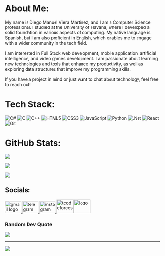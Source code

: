 # About Me:
My name is Diego Manuel Viera Martinez, and I am a Computer Science professional. I studied at the
University of Havana, where I developed a solid foundation in various aspects of computing.
My native language is Spanish, but I am also proficient in English, which enables me to engage with a
wider community in the tech field.
<br/><br/>
I am interested in Full Stack web development, mobile application, artificial
intelligence, and video games development. I am passionate about learning new technologies and tools that
enhance my productivity, as well as exploring data structures that improve my programming skills.
<br/><br/>
If you have a project in mind or just want to chat about technology, feel free to reach out!

# Tech Stack:
![C#](https://img.shields.io/badge/c%23-%23239120.svg?style=for-the-badge&logo=csharp&logoColor=white) ![C](https://img.shields.io/badge/c-%2300599C.svg?style=for-the-badge&logo=c&logoColor=white) ![C++](https://img.shields.io/badge/c++-%2300599C.svg?style=for-the-badge&logo=c%2B%2B&logoColor=white) ![HTML5](https://img.shields.io/badge/html5-%23E34F26.svg?style=for-the-badge&logo=html5&logoColor=white)  ![CSS3](https://img.shields.io/badge/css3-%231572B6.svg?style=for-the-badge&logo=css3&logoColor=white) ![JavaScript](https://img.shields.io/badge/javascript-%23323330.svg?style=for-the-badge&logo=javascript&logoColor=%23F7DF1E) ![Python](https://img.shields.io/badge/python-3670A0?style=for-the-badge&logo=python&logoColor=ffdd54) ![.Net](https://img.shields.io/badge/.NET-5C2D91?style=for-the-badge&logo=.net&logoColor=white) ![React](https://img.shields.io/badge/react-%2320232a.svg?style=for-the-badge&logo=react&logoColor=%2361DAFB) ![Git](https://img.shields.io/badge/git-%23F05033.svg?style=for-the-badge&logo=git&logoColor=white)

# GitHub Stats:
![](https://github-readme-stats.vercel.app/api/top-langs/?username=DiegoViera1511&theme=github_dark_dimmed&hide_border=false&include_all_commits=false&count_private=false&layout=compact)

![](https://github-readme-stats.vercel.app/api?username=DiegoViera1511&theme=github_dark_dimmed&hide_border=false&include_all_commits=false&count_private=false)<br/>

![](https://github-readme-streak-stats.herokuapp.com/?user=DiegoViera1511&theme=github_dark_dimmed&hide_border=false)<br/>

## Socials:
<a href="mailto:diegovieramartinez@gmail.com" target="_blank">
    <img src="https://raw.githubusercontent.com/maurodesouza/profile-readme-generator/master/src/assets/icons/social/gmail/default.svg" width="52" height="40" alt="gmail logo"  />
  </a><a href="https://web.telegram.org/k/#@viera1511" target="_blank">
    <img src="https://raw.githubusercontent.com/maurodesouza/profile-readme-generator/master/src/assets/icons/social/telegram/default.svg" width="52" height="40" alt="telegram logo"  />
  </a><a href="https://www.instagram.com/viera_1511?igsh=cmJ5MTc2OHZycnNu&utm_source=qr" target="_blank">
    <img src="https://raw.githubusercontent.com/maurodesouza/profile-readme-generator/master/src/assets/icons/social/instagram/default.svg" width="52" height="40" alt="instagram logo"  />
  </a><a href="https://www.leetcode.com/diegoviera1511" target="blank"><img src="https://raw.githubusercontent.com/rahuldkjain/github-profile-readme-generator/master/src/images/icons/Social/leet-code.svg" alt="tcodeforces" height="45" width="55" /></a><a href="https://codeforces.com/profile/diegoviera1511" target="blank"><img  src="https://raw.githubusercontent.com/rahuldkjain/github-profile-readme-generator/master/src/images/icons/Social/codeforces.svg" alt="logo" height="45" width="55" /></a>

### Random Dev Quote
![](https://quotes-github-readme.vercel.app/api?type=horizontal&theme=radical)

---
[![](https://visitcount.itsvg.in/api?id=DiegoViera1511&icon=8&color=13)](https://visitcount.itsvg.in)

<!-- Proudly created with GPRM ( https://gprm.itsvg.in ) -->

